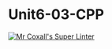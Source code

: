 # Unit6-03-CPP
[![Mr Coxall's Super Linter](https://github.com/ICS3U-Programming-Spencer-S/Unit6-03-CPP/workflows/Mr%20Coxall's%20Super%20Linter/badge.svg)](https://github.com/ICS3U-Programming-Spencer-S/Unit6-03-CPP/actions/)
